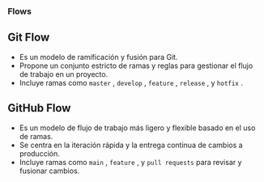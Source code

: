 ### Flows

## Git Flow

- Es un modelo de ramificación y fusión para Git.
- Propone un conjunto estricto de ramas y reglas para gestionar el flujo de trabajo en un proyecto.
- Incluye ramas como  `master` ,  `develop` ,  `feature` ,  `release` , y  `hotfix` .

## GitHub Flow

- Es un modelo de flujo de trabajo más ligero y flexible basado en el uso de ramas.
- Se centra en la iteración rápida y la entrega continua de cambios a producción.
- Incluye ramas como  `main` ,  `feature` , y  `pull requests`  para revisar y fusionar cambios.